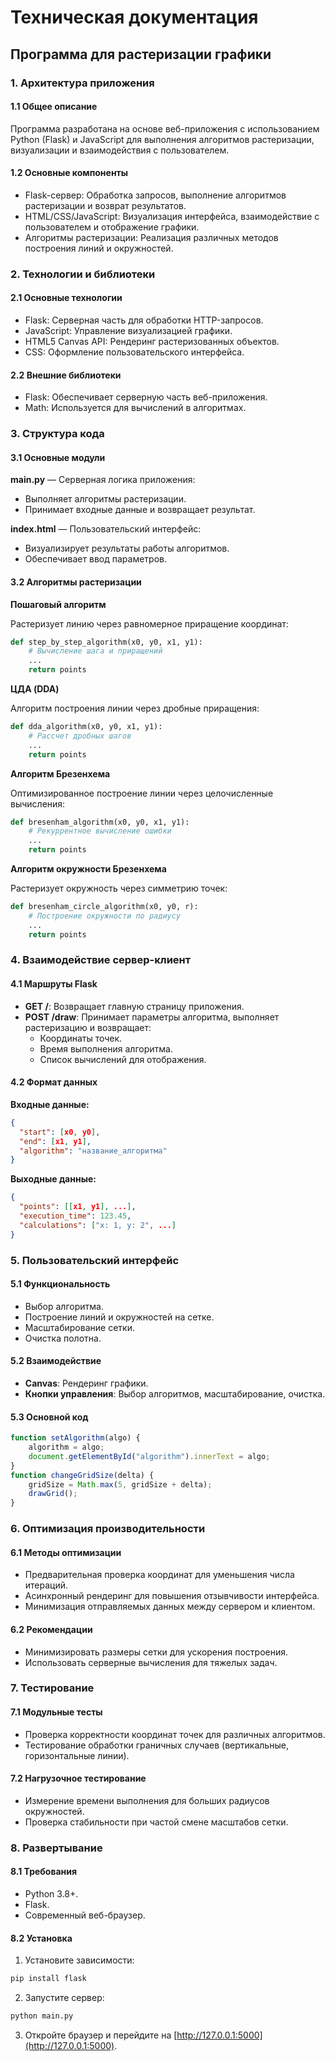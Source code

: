 
# Техническая документация

## Программа для растеризации графики

### 1. Архитектура приложения

#### 1.1 Общее описание

Программа разработана на основе веб-приложения с использованием Python (Flask) и JavaScript для выполнения алгоритмов растеризации, визуализации и взаимодействия с пользователем.

#### 1.2 Основные компоненты

- Flask-сервер: Обработка запросов, выполнение алгоритмов растеризации и возврат результатов.
- HTML/CSS/JavaScript: Визуализация интерфейса, взаимодействие с пользователем и отображение графики.
- Алгоритмы растеризации: Реализация различных методов построения линий и окружностей.

### 2. Технологии и библиотеки

#### 2.1 Основные технологии

- Flask: Серверная часть для обработки HTTP-запросов.
- JavaScript: Управление визуализацией графики.
- HTML5 Canvas API: Рендеринг растеризованных объектов.
- CSS: Оформление пользовательского интерфейса.

#### 2.2 Внешние библиотеки

- Flask: Обеспечивает серверную часть веб-приложения.
- Math: Используется для вычислений в алгоритмах.

### 3. Структура кода

#### 3.1 Основные модули

**main.py** — Серверная логика приложения:
- Выполняет алгоритмы растеризации.
- Принимает входные данные и возвращает результат.

**index.html** — Пользовательский интерфейс:
- Визуализирует результаты работы алгоритмов.
- Обеспечивает ввод параметров.

#### 3.2 Алгоритмы растеризации

**Пошаговый алгоритм**

Растеризует линию через равномерное приращение координат:

```python
def step_by_step_algorithm(x0, y0, x1, y1):
    # Вычисление шага и приращений
    ...
    return points
```

**ЦДА (DDA)**

Алгоритм построения линии через дробные приращения:

```python
def dda_algorithm(x0, y0, x1, y1):
    # Рассчет дробных шагов
    ...
    return points
```

**Алгоритм Брезенхема**

Оптимизированное построение линии через целочисленные вычисления:

```python
def bresenham_algorithm(x0, y0, x1, y1):
    # Рекуррентное вычисление ошибки
    ...
    return points
```

**Алгоритм окружности Брезенхема**

Растеризует окружность через симметрию точек:

```python
def bresenham_circle_algorithm(x0, y0, r):
    # Построение окружности по радиусу
    ...
    return points
```

### 4. Взаимодействие сервер-клиент

#### 4.1 Маршруты Flask

- **GET /**: Возвращает главную страницу приложения.
- **POST /draw**: Принимает параметры алгоритма, выполняет растеризацию и возвращает:
  - Координаты точек.
  - Время выполнения алгоритма.
  - Список вычислений для отображения.

#### 4.2 Формат данных

**Входные данные:**

```json
{
  "start": [x0, y0],
  "end": [x1, y1],
  "algorithm": "название_алгоритма"
}
```

**Выходные данные:**

```json
{
  "points": [[x1, y1], ...],
  "execution_time": 123.45,
  "calculations": ["x: 1, y: 2", ...]
}
```

### 5. Пользовательский интерфейс

#### 5.1 Функциональность

- Выбор алгоритма.
- Построение линий и окружностей на сетке.
- Масштабирование сетки.
- Очистка полотна.

#### 5.2 Взаимодействие

- **Canvas**: Рендеринг графики.
- **Кнопки управления**: Выбор алгоритмов, масштабирование, очистка.

#### 5.3 Основной код

```javascript
function setAlgorithm(algo) {
    algorithm = algo;
    document.getElementById("algorithm").innerText = algo;
}
function changeGridSize(delta) {
    gridSize = Math.max(5, gridSize + delta);
    drawGrid();
}
```

### 6. Оптимизация производительности

#### 6.1 Методы оптимизации

- Предварительная проверка координат для уменьшения числа итераций.
- Асинхронный рендеринг для повышения отзывчивости интерфейса.
- Минимизация отправляемых данных между сервером и клиентом.

#### 6.2 Рекомендации

- Минимизировать размеры сетки для ускорения построения.
- Использовать серверные вычисления для тяжелых задач.

### 7. Тестирование

#### 7.1 Модульные тесты

- Проверка корректности координат точек для различных алгоритмов.
- Тестирование обработки граничных случаев (вертикальные, горизонтальные линии).

#### 7.2 Нагрузочное тестирование

- Измерение времени выполнения для больших радиусов окружностей.
- Проверка стабильности при частой смене масштабов сетки.

### 8. Развертывание

#### 8.1 Требования

- Python 3.8+.
- Flask.
- Современный веб-браузер.

#### 8.2 Установка

1. Установите зависимости:

```bash
pip install flask
```

2. Запустите сервер:

```bash
python main.py
```

3. Откройте браузер и перейдите на [http://127.0.0.1:5000](http://127.0.0.1:5000).
